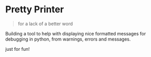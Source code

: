 # Pretty Printer
> for a lack of a better word

Building a tool to help with displaying nice formatted messages for debugging in python, from warnings, errors and messages.

just for fun!